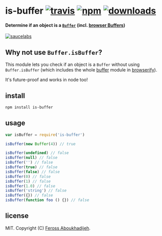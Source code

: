 # is-buffer [![travis][travis-image]][travis-url] [![npm][npm-image]][npm-url] [![downloads][downloads-image]][npm-url]

#### Determine if an object is a [`Buffer`](http://nodejs.org/api/buffer.html) (incl. [browser Buffers](https://github.com/feross/buffer))

[![saucelabs][saucelabs-image]][saucelabs-url]

[travis-image]: https://img.shields.io/travis/feross/is-buffer/master.svg?style=flat
[travis-url]: https://travis-ci.org/feross/is-buffer
[npm-image]: https://img.shields.io/npm/v/is-buffer.svg?style=flat
[npm-url]: https://npmjs.org/package/is-buffer
[downloads-image]: https://img.shields.io/npm/dm/is-buffer.svg?style=flat
[saucelabs-image]: https://saucelabs.com/browser-matrix/is-buffer.svg
[saucelabs-url]: https://saucelabs.com/u/is-buffer

## Why not use `Buffer.isBuffer`?

This module lets you check if an object is a `Buffer` without using `Buffer.isBuffer` (which includes the whole [buffer](https://github.com/feross/buffer) module in [browserify](http://browserify.org/)).

It's future-proof and works in node too!

## install

```bash
npm install is-buffer
```

## usage

```js
var isBuffer = require('is-buffer')

isBuffer(new Buffer(4)) // true

isBuffer(undefined) // false
isBuffer(null) // false
isBuffer('') // false
isBuffer(true) // false
isBuffer(false) // false
isBuffer(0) // false
isBuffer(1) // false
isBuffer(1.0) // false
isBuffer('string') // false
isBuffer({}) // false
isBuffer(function foo () {}) // false
```

## license

MIT. Copyright (C) [Feross Aboukhadijeh](http://feross.org).

